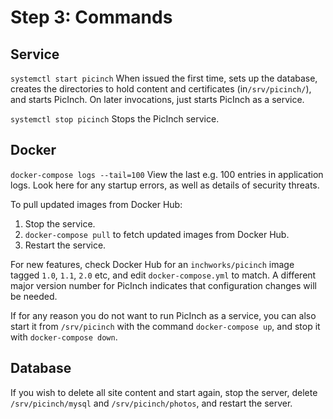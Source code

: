 
# Step 3: Commands
## Service
`systemctl start picinch` When issued the first time, sets up the database, creates the directories to hold content and certificates (in`/srv/picinch/`), and starts PicInch. On later invocations, just starts PicInch as a service.

`systemctl stop picinch` Stops the PicInch service.

## Docker
`docker-compose logs --tail=100` View the last e.g. 100 entries in application logs.
Look here for any startup errors, as well as details of security threats.

To pull updated images from Docker Hub:
1. Stop the service.
1. `docker-compose pull` to fetch updated images from Docker Hub.
1. Restart the service.

For new features, check Docker Hub for an `inchworks/picinch` image tagged `1.0`, `1.1`, `2.0` etc, and edit `docker-compose.yml` to match. A different major version number for PicInch indicates that configuration changes will be needed.

If for any reason you do not want to run PicInch as a service, you can also start it from `/srv/picinch` with the command `docker-compose up`, and stop it with `docker-compose down`.

## Database
If you wish to delete all site content and start again, stop the server, delete `/srv/picinch/mysql` and `/srv/picinch/photos`, and restart the server.